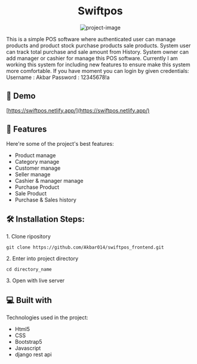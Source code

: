 <h1 align="center" id="title">Swiftpos</h1>

<p align="center"><img src="https://www.drpos.in/wp-content/uploads/2023/04/dr-pos-banner-1.jpg" alt="project-image"></p>

<p id="description">This is a simple POS software where authenticated user can manage products and product stock purchase products sale products. System user can track total purchase and sale amount from History. System owner can add manager or cashier for manage this POS software. Currently I am working this system for including new features to ensure make this system more comfortable. If you have moment you can login by given credentials: Username : Akbar Password : 12345678!a</p>

<h2>🚀 Demo</h2>

[https://swiftpos.netlify.app/](https://swiftpos.netlify.app/)

  
  
<h2>🧐 Features</h2>

Here're some of the project's best features:

*   Product manage
*   Category manage
*   Customer manage
*   Seller manage
*   Cashier & manager manage
*   Purchase Product
*   Sale Product
*   Purchase & Sales history

<h2>🛠️ Installation Steps:</h2>

<p>1. Clone ripository</p>

```
git clone https://github.com/Akbar014/swiftpos_frontend.git
```

<p>2. Enter into project directory</p>

```
cd directory_name
```

<p>3. Open with live server</p>

  
  
<h2>💻 Built with</h2>

Technologies used in the project:

*   Html5
*   CSS
*   Bootstrap5
*   Javascript
*   django rest api
